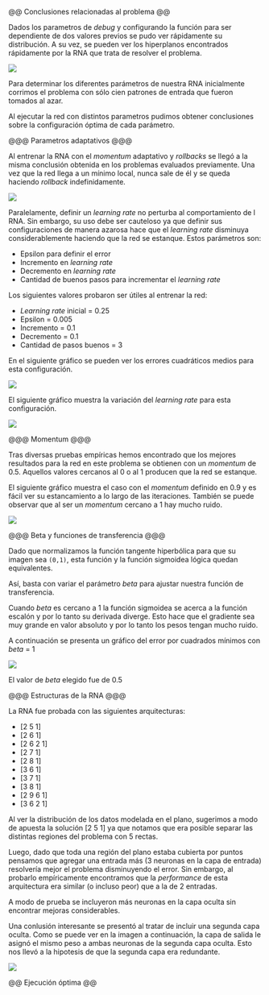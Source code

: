 @@ Conclusiones relacionadas al problema @@

Dados los parametros de *debug* y configurando la función para ser dependiente de dos
valores previos se pudo ver rápidamente su distribución. A su vez, se pueden
ver los hiperplanos encontrados rápidamente por la RNA que trata de resolver el problema.

![](img/grafico2.png)

Para determinar los diferentes parámetros de nuestra RNA inicialmente corrimos el problema
con sólo cien patrones de entrada que fueron tomados al azar.

Al ejecutar la red con distintos parametros pudimos obtener conclusiones sobre la
configuración óptima de cada parámetro.

@@@ Parametros adaptativos @@@

Al entrenar la RNA con el *momentum* adaptativo y *rollbacks* se llegó a la misma
conclusión obtenida en los problemas evaluados previamente.
Una vez que la red llega a un mínimo local, nunca sale de él y se queda haciendo *rollback*
indefinidamente.

![](img/grafico3.png)

Paralelamente, definir un *learning rate* no perturba al comportamiento de l  RNA.
Sin embargo, su uso debe ser cauteloso ya que definir sus configuraciones de manera
azarosa hace que el *learning rate* disminuya considerablemente haciendo que la red
se estanque.
Estos parámetros son:

* Epsilon para definir el error
* Incremento en *learning rate*
* Decremento en *learning rate*
* Cantidad de buenos pasos para incrementar el *learning rate*

Los siguientes valores probaron ser útiles al entrenar la red:

* *Learning rate* inicial = 0.25
* Epsilon = 0.005
* Incremento = 0.1
* Decremento = 0.1
* Cantidad de pasos buenos = 3

En el siguiente gráfico se pueden ver los errores cuadráticos medios para esta configuración.

![](img/grafico5.png)

El siguiente gráfico muestra la variación del *learning rate* para esta configuración.

![](img/grafico4.png)

@@@ Momentum @@@

Tras diversas pruebas empíricas hemos encontrado que los mejores resultados para la red
en este problema se obtienen con un *momentum* de 0.5. Aquellos valores cercanos al 0 o al 1
producen que la red se estanque.

El siguiente gráfico muestra el caso con el *momentum* definido en 0.9 y es fácil ver
su estancamiento a lo largo de las iteraciones. También se puede observar que
al ser un *momentum* cercano a 1 hay mucho ruido.

![](img/grafico6.png)

@@@ Beta y funciones de transferencia @@@

Dado que normalizamos la función tangente hiperbólica para que su imagen sea `(0,1)`,
esta función y la función sigmoidea lógica quedan equivalentes.

Así, basta con variar el parámetro *beta* para ajustar nuestra función de transferencia.

Cuando *beta* es cercano a 1 la función sigmoidea se acerca a la función escalón y por lo
tanto su derivada diverge. Esto hace que el gradiente sea muy grande en valor absoluto y
por lo tanto los pesos tengan mucho ruido.

A continuación se presenta un gráfico del error por cuadrados mínimos con *beta* = 1

![](img/grafico7.png)

El valor de *beta* elegido fue de 0.5

@@@ Estructuras de la RNA @@@

La RNA fue probada con las siguientes arquitecturas:

* [2 5 1]
* [2 6 1]
* [2 6 2 1]
* [2 7 1]
* [2 8 1]
* [3 6 1]
* [3 7 1]
* [3 8 1]
* [2 9 6 1]
* [3 6 2 1]

Al ver la distribución de los datos modelada en el plano, sugerimos a modo de apuesta la
solución [2 5 1] ya que notamos que era posible separar las distintas regiones del problema
con 5 rectas.

Luego, dado que toda una región del plano estaba cubierta por puntos pensamos que agregar
una entrada más (3 neuronas en la capa de entrada) resolvería mejor el problema disminuyendo
el error.
Sin embargo, al probarlo empíricamente encontramos que la *performance* de esta arquitectura
era similar (o incluso peor) que a la de 2 entradas.

A modo de prueba se incluyeron más neuronas en la capa oculta sin encontrar mejoras
considerables.

Una conlusión interesante se presentó al tratar de incluir una segunda capa oculta.
Como se puede ver en la imagen a continuación, la capa de salida le asignó el mismo peso a
ambas neuronas de la segunda capa oculta. Esto nos llevó a la hipotesis de que la
segunda capa era redundante.

![](img/grafico8.png)


@@ Ejecución óptima @@
